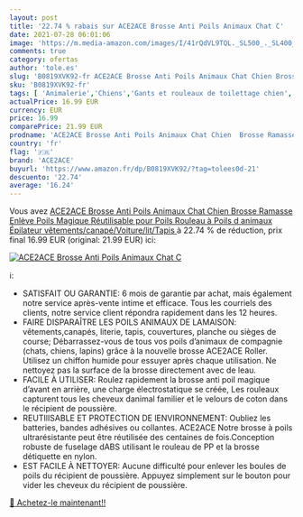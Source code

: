 ```yaml
---
layout: post
title: '22.74 % rabais sur ACE2ACE Brosse Anti Poils Animaux Chat C'
date: 2021-07-28 06:01:06
image: 'https://m.media-amazon.com/images/I/41rQdVL9TQL._SL500_._SL400_.jpg'
comments: true
category: ofertas
author: 'tole.es'
slug: 'B0819XVK92-fr ACE2ACE Brosse Anti Poils Animaux Chat Chien Brosse...'
sku: 'B0819XVK92-fr'
tags: [ 'Animalerie','Chiens','Gants et rouleaux de toilettage chien','Toilettage du chien','ace2ace', ]
actualPrice: 16.99 EUR
currency: EUR
price: 16.99
comparePrice: 21.99 EUR
prodname: 'ACE2ACE Brosse Anti Poils Animaux Chat Chien  Brosse Ramasse Enlève Poils  Magique Réutilisable pour Poils  Rouleau à Poils d animaux  Épilateur vêtements/canapé/Voiture/lit/Tapis '
country: 'fr'
flag: '🇫🇷'
brand: 'ACE2ACE'
buyurl: 'https://www.amazon.fr/dp/B0819XVK92/?tag=tolees0d-21'
descuento: '22.74'
average: '16.24'
---
```


Vous avez [ACE2ACE Brosse Anti Poils Animaux Chat Chien  Brosse Ramasse Enlève Poils  Magique Réutilisable pour Poils  Rouleau à Poils d animaux  Épilateur vêtements/canapé/Voiture/lit/Tapis ](https://www.amazon.fr/dp/B0819XVK92/?tag=tolees0d-21)  à  22.74 % de réduction, prix final  16.99 EUR (original: 21.99 EUR) ici:

[![ACE2ACE Brosse Anti Poils Animaux Chat C](https://m.media-amazon.com/images/I/41rQdVL9TQL._SL500_._SL400_.jpg)](https://www.amazon.fr/dp/B0819XVK92/?tag=tolees0d-21)

ℹ️:

- SATISFAIT OU GARANTIE: 6 mois de garantie par achat, mais également notre service après-vente intime et efficace. Tous les courriels des clients, notre service client répondra rapidement dans les 12 heures.
- FAIRE DISPARAÎTRE LES POILS ANIMAUX DE LAMAISON: vêtements,canapés, literie, tapis, couvertures, planche ou sièges de course; Débarrassez-vous de tous vos poils d’animaux de compagnie (chats, chiens, lapins) grâce à la nouvelle brosse ACE2ACE Roller. Utilisez un chiffon humide pour essuyer après chaque utilisation. Ne nettoyez pas la surface de la brosse directement avec de leau.
- FACILE À UTILISER: Roulez rapidement la brosse anti poil magique d’avant en arrière, une charge électrostatique se créée, Les rouleaux capturent tous les cheveux danimal familier et le velours de coton dans le récipient de poussière.
- REUTIlISABLE ET PROTECTION DE lENVIRONNEMENT: Oubliez les batteries, bandes adhésives ou collantes. ACE2ACE Notre brosse à poils ultrarésistante peut être réutilisée des centaines de fois.Conception robuste de fuselage dABS utilisant le rouleau de PP et la brosse détiquette en nylon.
- EST FACILE À NETTOYER: Aucune difficulté pour enlever les boules de poils du récipient de poussière. Appuyez simplement sur le bouton pour vider les cheveux du récipient de poussière.

[🛒 Achetez-le maintenant!!](https://www.amazon.fr/dp/B0819XVK92/?tag=tolees0d-21)
